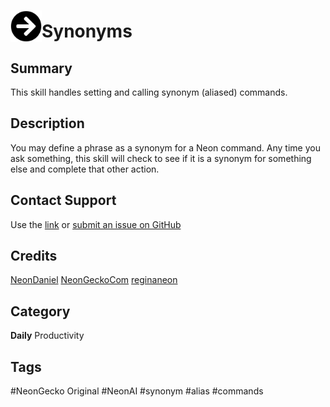 # <img src='./logo.svg' card_color="#FF8600" width="50" style="vertical-align:bottom" style="vertical-align:bottom">Synonyms

## Summary
This skill handles setting and calling synonym (aliased) commands.

## Description
You may define a phrase as a synonym for a Neon command. Any time you ask something, this skill will check to see if it 
is a synonym for something else and complete that other action.

## Contact Support

Use the [link](https://neongecko.com/ContactUs) or [submit an issue on GitHub](https://help.github.com/en/articles/creating-an-issue)

## Credits
[NeonDaniel](https://github.com/NeonDaniel)
[NeonGeckoCom](https://github.com/NeonGeckoCom)
[reginaneon](https://github.com/reginaneon)

## Category
**Daily**
Productivity

## Tags
#NeonGecko Original
#NeonAI
#synonym
#alias
#commands